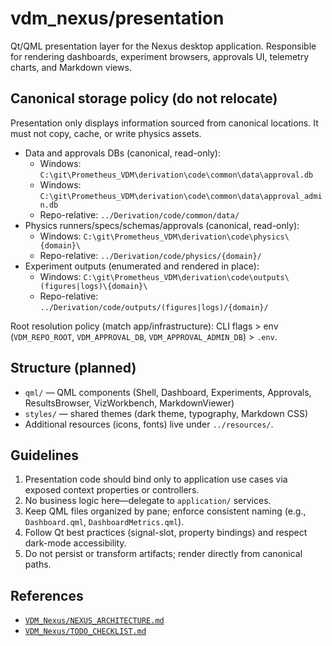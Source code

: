 # vdm_nexus/presentation

Qt/QML presentation layer for the Nexus desktop application. Responsible for rendering dashboards, experiment browsers, approvals UI, telemetry charts, and Markdown views.

## Canonical storage policy (do not relocate)

Presentation only displays information sourced from canonical locations. It must not copy, cache, or write physics assets.

- Data and approvals DBs (canonical, read-only):
  - Windows: `C:\git\Prometheus_VDM\derivation\code\common\data\approval.db`
  - Windows: `C:\git\Prometheus_VDM\derivation\code\common\data\approval_admin.db`
  - Repo-relative: `../Derivation/code/common/data/`
- Physics runners/specs/schemas/approvals (canonical, read-only):
  - Windows: `C:\git\Prometheus_VDM\derivation\code\physics\{domain}\`
  - Repo-relative: `../Derivation/code/physics/{domain}/`
- Experiment outputs (enumerated and rendered in place):
  - Windows: `C:\git\Prometheus_VDM\derivation\code\outputs\(figures|logs)\{domain}\`
  - Repo-relative: `../Derivation/code/outputs/(figures|logs)/{domain}/`

Root resolution policy (match app/infrastructure): CLI flags > env (`VDM_REPO_ROOT`, `VDM_APPROVAL_DB`, `VDM_APPROVAL_ADMIN_DB`) > `.env`.

## Structure (planned)

- `qml/` — QML components (Shell, Dashboard, Experiments, Approvals, ResultsBrowser, VizWorkbench, MarkdownViewer)
- `styles/` — shared themes (dark theme, typography, Markdown CSS)
- Additional resources (icons, fonts) live under `../resources/`.

## Guidelines

1. Presentation code should bind only to application use cases via exposed context properties or controllers.
2. No business logic here—delegate to `application/` services.
3. Keep QML files organized by pane; enforce consistent naming (e.g., `Dashboard.qml`, `DashboardMetrics.qml`).
4. Follow Qt best practices (signal-slot, property bindings) and respect dark-mode accessibility.
5. Do not persist or transform artifacts; render directly from canonical paths.

## References

- [`VDM_Nexus/NEXUS_ARCHITECTURE.md`](../../VDM_Nexus/NEXUS_ARCHITECTURE.md:31)
- [`VDM_Nexus/TODO_CHECKLIST.md`](../../VDM_Nexus/TODO_CHECKLIST.md:115)
